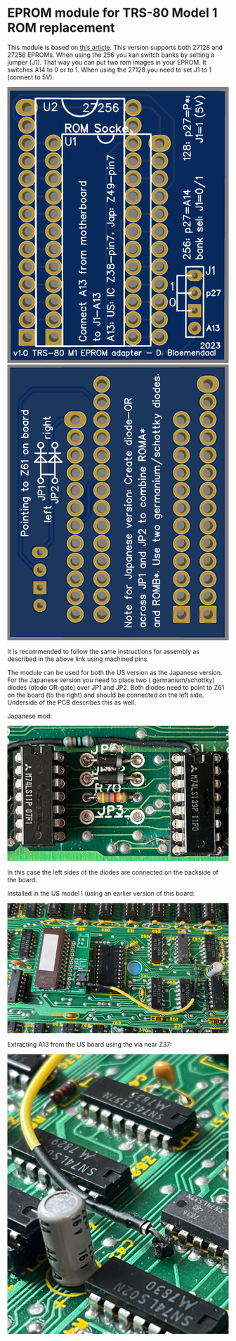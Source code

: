 # EPROM module for TRS-80 Model 1 ROM replacement

This module is based on [this article](https://www.trs-80.com/wordpress/repairs/using-an-eprom/). 
This version supports both 27128 and 27256 EPROMs. When using the 256 you kan switch banks by setting a jumper (J1). That way you can put two rom images in your EPROM. It switches A14 to 0 or to 1. When using the 27128 you need to set J1 to 1 (connect to 5V).

![Front](./images/front.png "Front")
![Back](./images/back.png "Back")

It is recommended to follow the same instructions for assembly as described in the above link using machined pins.

The module can be used for both the US version as the Japanese version. For the Japanese version you need to place two (
germanium/schottky) diodes (diode OR-gate) over JP1 and JP2. Both diodes need to point to Z61 on the board (to the
right) and should be connected on the left side. Underside of the PCB describes this as well.

Japanese mod:

![Diode OR](./images/diode-or.png)

In this case the left sides of the diodes are connected on the backside of the board.

Installed in the US model I (using an earlier version of this board:

![installed](./images/installed-us.png)

Extracting A13 from the US board using the via near Z37:

![a13](./images/a13-us.png)
